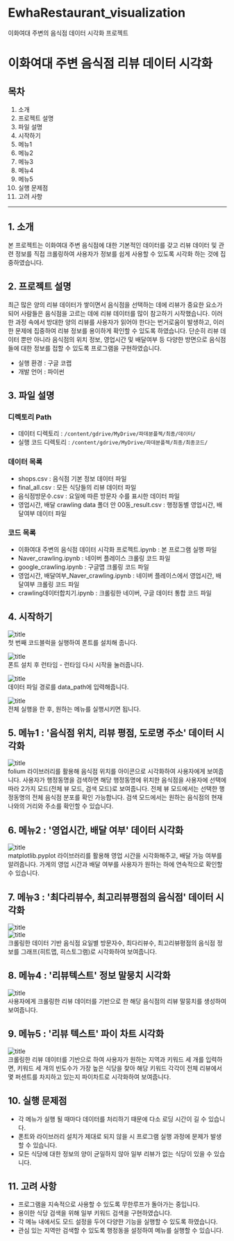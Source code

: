 # EwhaRestaurant_visualization
이화여대 주변의 음식점 데이터 시각화 프로젝트

# 이화여대 주변 음식점 리뷰 데이터 시각화

## 목차
1. 소개
2. 프로젝트 설명
3. 파일 설명
4. 시작하기
5. 메뉴1
6. 메뉴2
7. 메뉴3
8. 메뉴4
9. 메뉴5
10. 실행 문제점
11. 고려 사항
---

## 1. 소개
본 프로젝트는 이화여대 주변 음식점에 대한 기본적인 데이터를 갖고 리뷰 데이터 및 관련 정보를 직접 크롤링하여 사용자가 정보를 쉽게 사용할 수 있도록 시각화 하는 것에 집중하였습니다.


## 2. 프로젝트 설명
최근 많은 양의 리뷰 데이터가 쌓이면서 음식점을 선택하는 데에 리뷰가 중요한 요소가 되어 사람들은 음식점을 고르는 데에 리뷰 데이터를 많이 참고하기 시작했습니다. 이러한 과정 속에서 방대한 양의 리뷰를 사용자가 읽어야 한다는 번거로움이 발생하고, 이러한 문제에 집중하여 리뷰 정보를 용이하게 확인할 수 있도록 하였습니다. 단순히 리뷰 데이터 뿐만 아니라 음식점의 위치 정보, 영업시간 및 배달여부 등 다양한 방면으로 음식점들에 대한 정보를 접할 수 있도록 프로그램을 구현하였습니다.

- 실행 환경 : 구글 코랩
- 개발 언어 : 파이썬



## 3. 파일 설명
### 디렉토리 Path
 - 데이터 디렉토리 : `/content/gdrive/MyDrive/파데분플젝/최종/데이터/`
 - 실행 코드 디렉토리 : `/content/gdrive/MyDrive/파데분플젝/최종/최종코드/`

### 데이터 목록
  - shops.csv : 음식점 기본 정보 데이터 파일
  - final_all.csv : 모든 식당들의 리뷰 데이터  파일
  - 음식점방문수.csv : 요일에 따른 방문자 수를 표시한 데이터 파일
  - 영업시간, 배달 crawling data 폴더 안 00동_result.csv : 행정동별 영업시간, 배달여부 데이터 파일

### 코드 목록
  - 이화여대 주변의 음식점 데이터 시각화 프로젝트.ipynb : 본 프로그램 실행 파일
  - Naver_crawling.ipynb : 네이버 플레이스 크롤링 코드 파일
  - google_crawling.ipynb : 구글맵 크롤링 코드 파일
  - 영업시간, 배달여부_Naver_crawling.ipynb : 네이버 플레이스에서 영업시간, 배달여부 크롤링 코드 파일
  - crawling데이터합치기.ipynb : 크롤링한 네이버, 구글 데이터 통합 코드 파일


## 4. 시작하기
![title](https://i.ibb.co/8sYntTN/01.png)  
첫 번째 코드블럭을 실행하여 폰트를 설치해 줍니다.

![title](https://i.ibb.co/YB2qqty/02.png)   
폰트 설치 후 런타임 - 런타임 다시 시작을 눌러줍니다.

![title](https://i.ibb.co/k4Jdk8T/03.png)   
데이터 파일 경로를 data_path에 입력해줍니다.

![title](https://i.ibb.co/xMbTyqJ/04.png)   
전체 실행을 한 후, 원하는 메뉴를 실행시키면 됩니다.


## 5. 메뉴1 : '음식점 위치, 리뷰 평점, 도로명 주소' 데이터 시각화
![title](https://i.ibb.co/VQtdVkK/05.png)   
folium 라이브러리를 활용해 음식점 위치를 아이콘으로 시각화하여 사용자에게 보여줍니다. 사용자가 행정동명을 검색하면 해당 행정동명에 위치한 음식점을 사용자에 선택에 따라 2가지 모드(전체 뷰 모드, 검색 모드)로 보여줍니다. 전체 뷰 모드에서는 선택한 행정동명의 전체 음식점 분포를 확인 가능합니다. 검색 모드에서는 원하는 음식점의 현재 나와의 거리와 주소를 확인할 수 있습니다.


## 6. 메뉴2 : '영업시간, 배달 여부' 데이터 시각화
![title](https://i.ibb.co/26hvQrM/06.png)   
matplotlib.pyplot 라이브러리를 활용해 영업 시간을 시각화해주고, 배달 가능 여부를 알려줍니다. 가게의 영업 시간과 배달 여부를 사용자가 원하는 하에 연속적으로 확인할 수 있습니다.


## 7. 메뉴3 : '최다리뷰수, 최고리뷰평점의 음식점' 데이터 시각화
![title](https://i.ibb.co/C1xxwz8/07.png)   
![title](https://i.ibb.co/4MGRpgV/08.png)   
크롤링한 데이터 기반 음식점 요일별 방문자수, 최다리뷰수, 최고리뷰평점의 음식점 정보를 그래프(히트맵, 히스토그램)로 시각화하여 보여줍니다.


## 8. 메뉴4 : '리뷰텍스트' 정보 말뭉치 시각화
![title](https://i.ibb.co/5n0Z660/09.png)   
사용자에게 크롤링한 리뷰 데이터를 기반으로 한 해당 음식점의 리뷰 말뭉치를 생성하여 보여줍니다.


## 9. 메뉴5 : '리뷰 텍스트' 파이 차트 시각화
![title](https://i.ibb.co/6W6JGp9/10.png)   
크롤링한 리뷰 데이터를 기반으로 하여 사용자가 원하는 지역과 키워드 세 개를 입력하면, 키워드 세 개의 빈도수가 가장 높은 식당을 찾아 해당 키워드 각각이 전체 리뷰에서 몇 퍼센트를 차지하고 있는지 파이차트로 시각화하여 보여줍니다.


## 10. 실행 문제점
- 각 메뉴가 실행 될 때마다 데이터를 처리하기 때문에 다소 로딩 시간이 길 수 있습니다.
- 폰트와 라이브러리 설치가 제대로 되지 않을 시 프로그램 실행 과정에 문제가 발생할 수 있습니다.
- 모든 식당에 대한 정보의 양이 균일하지 않아 일부 리뷰가 없는 식당이 있을 수 있습니다.


## 11. 고려 사항
- 프로그램을 지속적으로 사용할 수 있도록 무한루프가 돌아가는 중입니다.
- 용이한 식당 검색을 위해 일부 키워드 검색을 구현하였습니다.
- 각 메뉴 내에서도 모드 설정을 두어 다양한 기능을 실행할 수 있도록 하였습니다.
- 관심 있는 지역만 검색할 수 있도록 행정동을 설정하여 메뉴를 실행할 수 있습니다.

